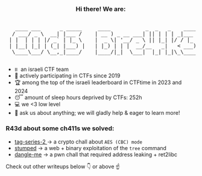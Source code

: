 <h3 align="center">Hi there! We are:</h3>

<pre align="center"> 
   ____ ___      _ _____     ____           _  _   _    _____          
  / ___/ _ \  __| |___ /    | __ ) _ __ ___| || | | | _|___ / _ __ ___ 
 | |  | | | |/ _` | |_ \    |  _ \| '__/ _ \ || |_| |/ / |_ \| '__/ __|
 | |__| |_| | (_| |___) |   | |_) | | |  __/__   _|   < ___) | |  \__ \
  \____\___/ \__,_|____/    |____/|_|  \___|  |_| |_|\_\____/|_|  |___/
                                                                        
</pre>

- <img src="https://upload.wikimedia.org/wikipedia/commons/thumb/d/d4/Flag_of_Israel.svg/468px-Flag_of_Israel.svg.png" height="12" alt="IL" />   an israeli CTF team 
- 💪 actively participating in CTFs since 2019  
- 🏆 among the top of the israeli leaderboard in CTFtime in 2023 and 2024
- 😴 amount of sleep hours deprived by CTFs: 252h
- 💻 we <3 low level
- 💬 ask us about anything; we will gladly help & eager to learn more!  

### R43d about some ch411s we solved:
- [tag-series-2 ](https://github.com/C0d3-Bre4k3rs/WolvCTF2024-Writeups/tree/main/tag-series-2) -> a crypto chall about `AES (CBC) mode`  
- [stumped](https://github.com/C0d3-Bre4k3rs/CyberCooperative2023-writeups/tree/main/stumped) -> a web + binary exploitation of the `tree` command  
- [dangle-me](https://github.com/C0d3-Bre4k3rs/PingCTF2023-writeups/tree/main/dangle-me) -> a pwn chall that required address leaking + ret2libc

Check out other writeups below 👇 or above ☝
